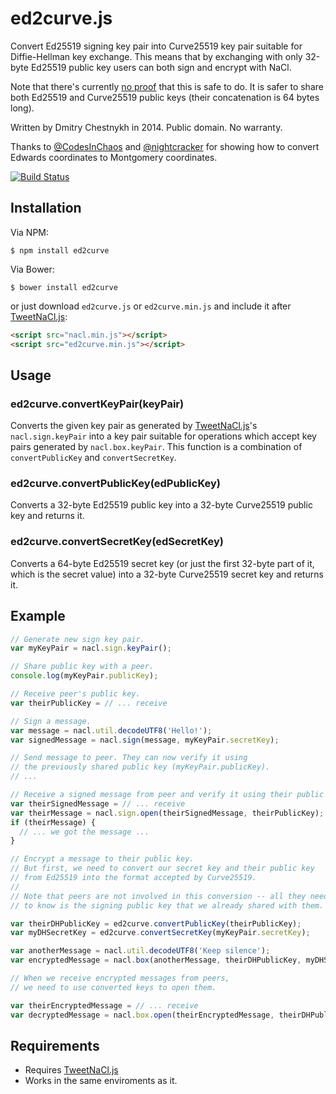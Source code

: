 ed2curve.js
===========

Convert Ed25519 signing key pair into Curve25519 key pair suitable for
Diffie-Hellman key exchange. This means that by exchanging with only 32-byte
Ed25519 public key users can both sign and encrypt with NaCl.

Note that there's currently [no proof](http://crypto.stackexchange.com/a/3311/291)
that this is safe to do. It is safer to share both Ed25519 and Curve25519
public keys (their concatenation is 64 bytes long).

Written by Dmitry Chestnykh in 2014. Public domain. No warranty.

Thanks to [@CodesInChaos](https://github.com/CodesInChaos) and
[@nightcracker](https://github.com/nightcracker) for showing how to
convert Edwards coordinates to Montgomery coordinates.

[![Build Status](https://travis-ci.org/dchest/ed2curve-js.svg?branch=master)
](https://travis-ci.org/dchest/ed2curve-js)


Installation
------------

Via NPM:

    $ npm install ed2curve

Via Bower:

    $ bower install ed2curve


or just download `ed2curve.js` or `ed2curve.min.js` and include it after
[TweetNaCl.js](https://github.com/dchest/tweetnacl-js):

```html
<script src="nacl.min.js"></script>
<script src="ed2curve.min.js"></script>
```

Usage
-----

### ed2curve.convertKeyPair(keyPair)

Converts the given key pair as generated by
[TweetNaCl.js](https://github.com/dchest/tweetnacl-js)'s `nacl.sign.keyPair`
into a key pair suitable for operations which accept key pairs generated by
`nacl.box.keyPair`. This function is a combination of `convertPublicKey`
and `convertSecretKey`.

### ed2curve.convertPublicKey(edPublicKey)

Converts a 32-byte Ed25519 public key into a 32-byte Curve25519 public key
and returns it.

### ed2curve.convertSecretKey(edSecretKey)

Converts a 64-byte Ed25519 secret key (or just the first 32-byte part of it,
which is the secret value) into a 32-byte Curve25519 secret key and returns it.


Example
-------

```javascript
// Generate new sign key pair.
var myKeyPair = nacl.sign.keyPair();

// Share public key with a peer.
console.log(myKeyPair.publicKey);

// Receive peer's public key.
var theirPublicKey = // ... receive

// Sign a message.
var message = nacl.util.decodeUTF8('Hello!');
var signedMessage = nacl.sign(message, myKeyPair.secretKey);

// Send message to peer. They can now verify it using
// the previously shared public key (myKeyPair.publicKey).
// ...

// Receive a signed message from peer and verify it using their public key.
var theirSignedMessage = // ... receive
var theirMessage = nacl.sign.open(theirSignedMessage, theirPublicKey);
if (theirMessage) {
  // ... we got the message ...
}

// Encrypt a message to their public key.
// But first, we need to convert our secret key and their public key
// from Ed25519 into the format accepted by Curve25519.
//
// Note that peers are not involved in this conversion -- all they need
// to know is the signing public key that we already shared with them.

var theirDHPublicKey = ed2curve.convertPublicKey(theirPublicKey);
var myDHSecretKey = ed2curve.convertSecretKey(myKeyPair.secretKey);

var anotherMessage = nacl.util.decodeUTF8('Keep silence');
var encryptedMessage = nacl.box(anotherMessage, theirDHPublicKey, myDHSecretKey);

// When we receive encrypted messages from peers,
// we need to use converted keys to open them.

var theirEncryptedMessage = // ... receive
var decryptedMessage = nacl.box.open(theirEncryptedMessage, theirDHPublicKey, myDHSecretKey);
```

Requirements
------------

* Requires [TweetNaCl.js](https://github.com/dchest/tweetnacl-js)
* Works in the same enviroments as it.
